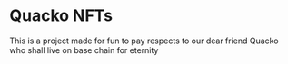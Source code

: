 # Quacko NFTs

This is a project made for fun to pay respects to our dear friend Quacko who shall live on base chain for eternity